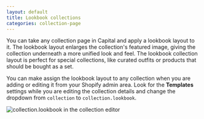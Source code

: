```yaml
---
layout: default
title: Lookbook collections
categories: collection-page
---
```


You can take any collection page in Capital and apply a lookbook layout to it. The lookbook layout enlarges the collection's featured image, giving the collection underneath a more unified look and feel. The lookbook collection layout is perfect for special collections, like curated outfits or products that should be bought as a set.

You can make assign the lookbook layout to any collection when you are adding or editing it from your Shopify admin area. Look for the **Templates** settings while you are editing the collection details and change the dropdown from `collection` to `collection.lookbook`.

![collection.lookbook in the collection editor](../images/lookbook-collection-template-shopify-admin.png)
